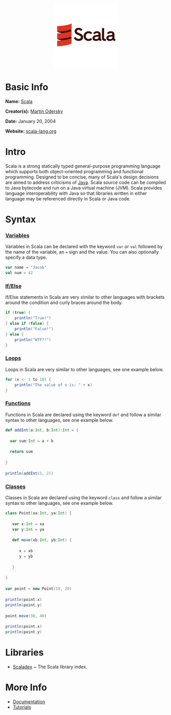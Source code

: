 <p align="center"><img width="200" height="200" src="https://github.com/jgphilpott/babel/blob/main/Scala/logo.png"></p>

# Basic Info

**Name:** [Scala](https://en.wikipedia.org/wiki/Scala_(programming_language))

**Creator(s):** [Martin Odersky](https://github.com/odersky)

**Date:** January 20, 2004

**Website:** [scala-lang.org](https://www.scala-lang.org)

# Intro

Scala is a strong statically typed general-purpose programming language which supports both object-oriented programming and functional programming. Designed to be concise, many of Scala's design decisions are aimed to address criticisms of [Java](https://github.com/jgphilpott/babel/blob/main/Java/README.md). Scala source code can be compiled to Java bytecode and run on a Java virtual machine (JVM). Scala provides language interoperability with Java so that libraries written in either language may be referenced directly in Scala or Java code.

# Syntax

### [Variables](https://www.tutorialspoint.com/scala/scala_variables.htm)

Variables in Scala can be declared with the keyword `var` or `val` followed by the name of the variable, an `=` sign and the value. You can also optionally specify a data type.

```scala
var name = "Jacob"
val num = 42
```

### [If/Else](https://www.tutorialspoint.com/scala/scala_if_else.htm)

If/Else statements in Scala are very similar to other languages with brackets around the condition and curly braces around the body.

```scala
if (true) {
    println("True!")
} else if (false) {
    println("False!")
} else {
    println("WTF?!")
}
```

### [Loops](https://www.tutorialspoint.com/scala/scala_loop_types.htm)

Loops in Scala are very similar to other languages, see one example below.

```scala
for (x <- 1 to 10) {
    println("The value of x is: " + x)
}
```

### [Functions](https://www.tutorialspoint.com/scala/scala_functions.htm)

Functions in Scala are declared using the keyword `def` and follow a similar syntax to other languages, see one example below.

```scala
def addInt(a:Int, b:Int):Int = {

  var sum:Int = a + b

  return sum

}

println(addInt(1, 2))
```

### [Classes](https://www.tutorialspoint.com/scala/scala_classes_objects.htm)

Classes in Scala are declared using the keyword `class` and follow a similar syntax to other languages, see one example below.

```scala
class Point(xa:Int, ya:Int) {

   var x:Int = xa
   var y:Int = ya

   def move(xb:Int, yb:Int) {

      x = xb
      y = yb

   }

}

var point = new Point(10, 20)

println(point.x)
println(point.y)

point.move(30, 40)

println(point.x)
println(point.y)
```

# Libraries

 - [Scaladex](https://index.scala-lang.org) ~ The Scala library index.

# More Info

 - [Documentation](https://docs.scala-lang.org/?_ga=2.160739901.1852247445.1639473690-1237955416.1638502566)
 - [Tutorials](https://www.tutorialspoint.com/scala/index.htm)

